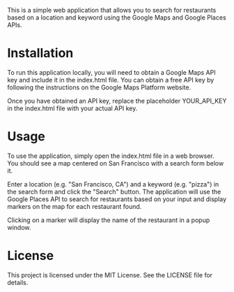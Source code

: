 This is a simple web application that allows you to search for restaurants based on a location and keyword using the Google Maps and Google Places APIs.

# Installation
To run this application locally, you will need to obtain a Google Maps API key and include it in the index.html file. You can obtain a free API key by following the instructions on the Google Maps Platform website.

Once you have obtained an API key, replace the placeholder YOUR_API_KEY in the index.html file with your actual API key.

# Usage
To use the application, simply open the index.html file in a web browser. You should see a map centered on San Francisco with a search form below it.

Enter a location (e.g. "San Francisco, CA") and a keyword (e.g. "pizza") in the search form and click the "Search" button. The application will use the Google Places API to search for restaurants based on your input and display markers on the map for each restaurant found.

Clicking on a marker will display the name of the restaurant in a popup window.

# License
This project is licensed under the MIT License. See the LICENSE file for details.
